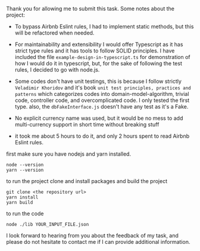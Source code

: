 Thank you for allowing me to submit this task. Some notes about the project:

- To bypass Airbnb Eslint rules, I had to implement static methods, but this will be refactored when needed.

- For maintainability and extensibility I would offer Typescript as it has strict type rules and it has tools to follow SOLID principles. I have included the file `example-design-in-typescript.ts` for demonstration of how I would do it in typescript, but, for the sake of following the test rules, I decided to go with node.js.

- Some codes don't have unit testings, this is because I follow strictly `Veladimir Khoridov` and it's book `unit test principles, practices and patterns` which categorizes codes into domain-model-algorithm, trivial code, controller code, and overcomplicated code. I only tested the first type. also, the `dbFakeInterface.js` doesn't have any test as it's a Fake.

- No explicit currency name was used, but it would be no mess to add multi-currency support in short time without breaking stuff

- it took me about 5 hours to do it, and only 2 hours spent to read Airbnb Eslint rules.

first make sure you have nodejs and yarn installed.

```
node --version
yarn --version
```

to run the project clone and install packages and build the project

```
git clone <the repository url>
yarn install
yarn build
```

to run the code

```
node ./lib YOUR_INPUT_FILE.json
```

I look forward to hearing from you about the feedback of my task, and please do not hesitate to contact me if I can provide additional information.
